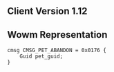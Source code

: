 ## Client Version 1.12

## Wowm Representation
```rust,ignore
cmsg CMSG_PET_ABANDON = 0x0176 {
    Guid pet_guid;    
}

```
